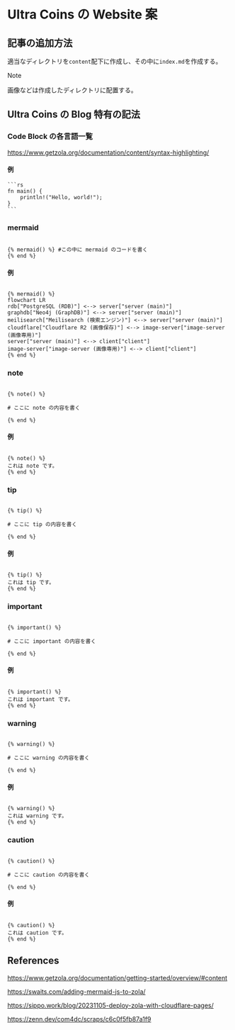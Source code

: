 # Ultra Coins の Website 案

## 記事の追加方法

適当なディレクトリを`content`配下に作成し、その中に`index.md`を作成する。

> [!NOTE]
> 画像などは作成したディレクトリに配置する。

## Ultra Coins の Blog 特有の記法

### Code Block の各言語一覧

https://www.getzola.org/documentation/content/syntax-highlighting/

#### 例

````
```rs
fn main() {
    println!("Hello, world!");
}
```
````

### mermaid

```

{% mermaid() %} #この中に mermaid のコードを書く
{% end %}

```

#### 例

```

{% mermaid() %}
flowchart LR
rdb["PostgreSQL (RDB)"] <--> server["server (main)"]
graphdb["Neo4j (GraphDB)"] <--> server["server (main)"]
meilisearch["Meilisearch (検索エンジン)"] <--> server["server (main)"]
cloudflare["Cloudflare R2 (画像保存)"] <--> image-server["image-server (画像専用)"]
server["server (main)"] <--> client["client"]
image-server["image-server (画像専用)"] <--> client["client"]
{% end %}

```

### note

```

{% note() %}

# ここに note の内容を書く

{% end %}

```

#### 例

```

{% note() %}
これは note です。
{% end %}

```

### tip

```

{% tip() %}

# ここに tip の内容を書く

{% end %}

```

#### 例

```

{% tip() %}
これは tip です。
{% end %}

```

### important

```

{% important() %}

# ここに important の内容を書く

{% end %}

```

#### 例

```

{% important() %}
これは important です。
{% end %}

```

### warning

```

{% warning() %}

# ここに warning の内容を書く

{% end %}

```

#### 例

```

{% warning() %}
これは warning です。
{% end %}

```

### caution

```

{% caution() %}

# ここに caution の内容を書く

{% end %}

```

#### 例

```

{% caution() %}
これは caution です。
{% end %}

```

## References

https://www.getzola.org/documentation/getting-started/overview/#content

https://swaits.com/adding-mermaid-js-to-zola/

https://sippo.work/blog/20231105-deploy-zola-with-cloudflare-pages/

https://zenn.dev/com4dc/scraps/c6c0f5fb87a1f9

```

```

```

```

```

```

```

```

```

```
